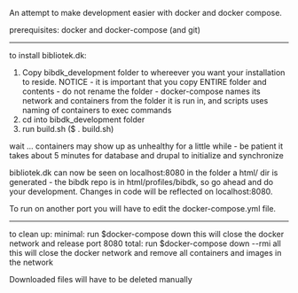 An attempt to make development easier with docker and docker compose.

prerequisites:
docker and docker-compose (and git)

-----------------------------------------------------------------------------------------------
to install bibliotek.dk:

1. Copy bibdk_development folder to whereever you want your installation to reside.
    NOTICE - it is important that you copy ENTIRE folder and contents - do not rename the folder - docker-compose
    names its network and containers from the folder it is run in, and scripts uses naming of containers to exec commands
2. cd into bibdk_development folder
3. run build.sh ($ . build.sh)

wait ... containers may show up as unhealthy for a little while - be patient it takes about 5 minutes for database and drupal
to initialize and synchronize

bibliotek.dk can now be seen on localhost:8080
in the folder a html/ dir is generated - the bibdk repo is in html/profiles/bibdk, so go ahead and do your development.
Changes in code will be reflected on localhost:8080.

To run on another port you will have to edit the docker-compose.yml file.

--------------------------------------------------------------------------------------------------
to clean up:
minimal: run
    $docker-compose down
this will close the docker network and release port 8080
total: run
    $docker-compose down --rmi all
this will close the docker network and remove all containers and images in the network

Downloaded files will have to be deleted manually

